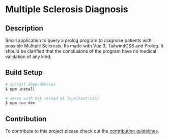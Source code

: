 # Multiple Sclerosis Diagnosis
## Description
Small application to query a prolog program to diagnose patients with possible Multiple Sclerosis. Its made with Vue 3, TailwindCSS and Prolog. It should be clarified that the conclusions of the program have no medical validation of any kind. 

## Build Setup
```bash
# install dependencies
$ npm install

# serve with hot reload at localhost:5173
$ npm run dev
```

## Contribution
To contribute to this project please check out the [contribution guidelines](https://github.com/YurisCodingClub/accessibility-mentor/blob/main/CONTRIBUTING.md).
